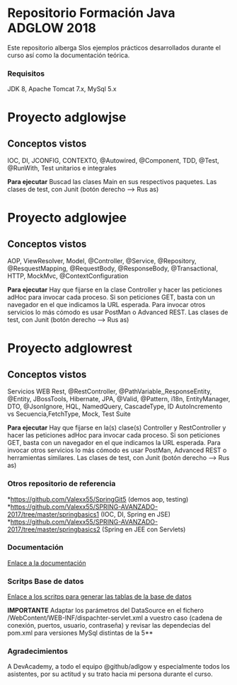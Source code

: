 # Repositorio Formación Java ADGLOW 2018 

Este repositorio alberga Slos ejemplos prácticos desarrollados durante el curso así como la documentación teórica.

### Requisitos

JDK 8, Apache Tomcat 7.x, MySql 5.x

# Proyecto adglowjse

## Conceptos vistos 
IOC, DI, JCONFIG, CONTEXTO, @Autowired, @Component, TDD, @Test, @RunWith, Test unitarios e integrales

**Para ejecutar** Buscad las clases Main en sus respectivos paquetes. Las clases de test, con Junit (botón derecho --> Rus as)

# Proyecto adglowjee

## Conceptos vistos
AOP, ViewResolver, Model, @Controller, @Service, @Repository, @ResquestMapping, @RequestBody, @ResponseBody, @Transactional, HTTP, MockMvc, @ContextConfiguration

**Para ejecutar** Hay que fijarse en la clase Controller y hacer las peticiones adHoc para invocar cada proceso. Si son peticiones GET, basta con un navegador en el que indicamos la URL esperada. Para invocar otros servicios lo más cómodo es usar PostMan o Advanced REST. Las clases de test, con Junit (botón derecho --> Rus as)


# Proyecto adglowrest

## Conceptos vistos
Servicios WEB Rest, @RestController, @PathVariable,,ResponseEntity, @Entity, JBossTools, Hibernate, JPA, @Valid, @Pattern, i18n, EntityManager, DTO, @JsonIgnore, HQL, NamedQuery, CascadeType, ID AutoIncremento vs Secuencia,FetchType, Mock, Test Suite

**Para ejecutar** Hay que fijarse en la(s) clase(s) Controller y RestController y hacer las peticiones adHoc para invocar cada proceso. Si son peticiones GET, basta con un navegador en el que indicamos la URL esperada. Para invocar otros servicios lo más cómodo es usar PostMan, Advanced REST o herramientas similares. Las clases de test, con Junit (botón derecho --> Rus as)


### Otros repositorio de referencia

*https://github.com/Valexx55/SpringGit5 (demos aop, testing)
*https://github.com/Valexx55/SPRING-AVANZADO-2017/tree/master/springbasics1 (IOC, DI, Spring en JSE)
*https://github.com/Valexx55/SPRING-AVANZADO-2017/tree/master/springbasics2 (Spring en JEE con Servlets)


### Documentación

[Enlace a la documentación](extra/FormacionJava2018.pdf)

### Scritps Base de datos

[Enlace a los scritps para generar las tablas de la base de datos](extra/script_sql_curso.sql)

**IMPORTANTE** Adaptar los parámetros del DataSource en el fichero /WebContent/WEB-INF/dispachter-servlet.xml a vuestro caso (cadena de conexión, puertos, usuario, contraseña) y revisar las dependecias del pom.xml para versiones MySql distintas de la 5**

### Agradecimientos

A DevAcademy, a todo el equipo @github/adlgow y especialmente todos los asistentes, por su actitud y su trato hacia mi persona durante el curso.

